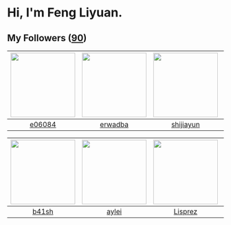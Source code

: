 # Hi, I'm Feng Liyuan.

## My Followers ([90](https://github.com/SunRunAway?tab=followers))

| <img src="https://avatars.githubusercontent.com/u/24450527?v=4" width="150" height="150" /> | <img src="https://avatars.githubusercontent.com/u/43768654?v=4" width="150" height="150" /> | <img src="https://avatars.githubusercontent.com/u/566037?v=4" width="150" height="150" /> | <img src="https://avatars.githubusercontent.com/u/1457382?v=4" width="150" height="150" /> |
| :-----------------------------------------------------------------------------------------: | :-----------------------------------------------------------------------------------------: | :---------------------------------------------------------------------------------------: | :----------------------------------------------------------------------------------------: |
|                             [e06084](https://github.com/e06084)                             |                            [erwadba](https://github.com/erwadba)                            |                         [shijiayun](https://github.com/shijiayun)                         |                         [lintianzhi](https://github.com/lintianzhi)                        |

| <img src="https://avatars.githubusercontent.com/u/1070352?v=4" width="150" height="150" /> | <img src="https://avatars.githubusercontent.com/u/18556593?v=4" width="150" height="150" /> | <img src="https://avatars.githubusercontent.com/u/14808551?v=4" width="150" height="150" /> | <img src="https://avatars.githubusercontent.com/u/2445111?v=4" width="150" height="150" /> |
| :----------------------------------------------------------------------------------------: | :-----------------------------------------------------------------------------------------: | :-----------------------------------------------------------------------------------------: | :----------------------------------------------------------------------------------------: |
|                              [b41sh](https://github.com/b41sh)                             |                              [aylei](https://github.com/aylei)                              |                            [Lisprez](https://github.com/Lisprez)                            |                           [hyperpro](https://github.com/hyperpro)                          |
